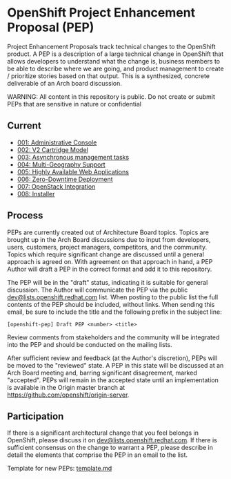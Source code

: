 OpenShift Project Enhancement Proposal (PEP)
============================================

Project Enhancement Proposals track technical changes to the OpenShift product.  A PEP is a description of a large technical change in OpenShift that allows developers to understand what the change is, business members to be able to describe where we are going, and product management to create / prioritize stories based on that output.  This is a synthesized, concrete deliverable of an Arch board discussion.

WARNING: All content in this repository is public.  Do not create or submit PEPs that are sensitive in nature or confidential

Current
-------

* [001: Administrative Console](openshift-pep-001.md)
* [002: V2 Cartridge Model](openshift-pep-002.md)
* [003: Asynchronous management tasks](openshift-pep-003.md)
* [004: Multi-Geography Support](openshift-pep-004.md)
* [005: Highly Available Web Applications](openshift-pep-005.md)
* [006: Zero-Downtime Deployment](openshift-pep-006.md)
* [007: OpenStack Integration](openshift-pep-007.md)
* [008: Installer](openshift-pep-008.md)

Process
-------

PEPs are currently created out of Architecture Board topics.  Topics are brought up in the Arch Board discussions due to input from developers, users, customers, project managers, competitors, and the community.  Topics which require significant change are discussed until a general approach is agreed on.  With agreement on that approach in hand, a PEP Author will draft a PEP in the correct format and add it to this repository.  

The PEP will be in the "draft" status, indicating it is suitable for general discussion.  The Author will communicate the PEP via the public dev@lists.openshift.redhat.com list.  When posting to the public list the full contents of the PEP should be included, without links.  When sending this email, be sure to include the title and the following prefix in the subject line:

    [openshift-pep] Draft PEP <number> <title>

Review comments from stakeholders and the community will be integrated into the PEP and should be conducted on the mailing lists.

After sufficient review and feedback (at the Author's discretion), PEPs will be moved to the "reviewed" state.  A PEP in this state will be discussed at an Arch Board meeting and, barring significant disagreement, marked "accepted".  PEPs will remain in the accepted state until an implementation is available in the Origin master branch at https://github.com/openshift/origin-server.


Participation
-------------

If there is a significant architectural change that you feel belongs in OpenShift, please discuss it on dev@lists.openshift.redhat.com.  If there is sufficient consensus on the change to warrant a PEP, please describe in detail the elements that comprise the PEP in an email to the list.

Template for new PEPs: [template.md](template.md)
